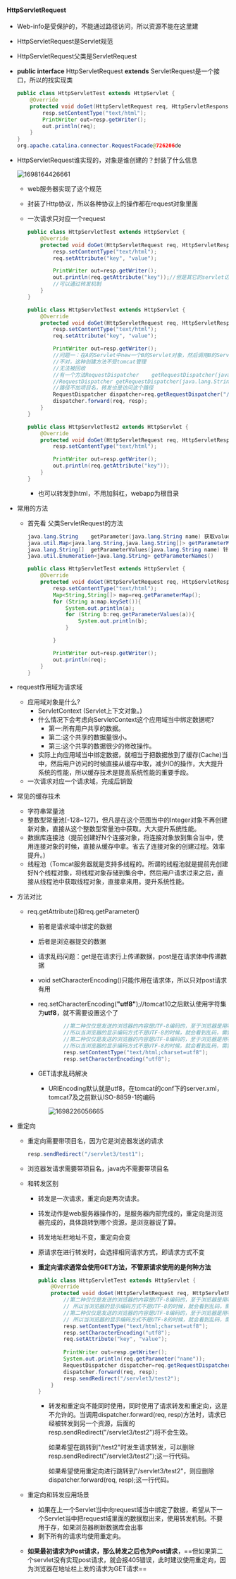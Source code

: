 #### HttpServletRequest

* Web-info是受保护的，不能通过路径访问，所以资源不能在这里建

* HttpServletRequest是Servlet规范

* HttpServletRequest父类是ServletRequest

* **public interface** HttpServletRequest **extends** ServletRequest是一个接口，所以的找实现类

  ```java
  public class HttpServletTest extends HttpServlet {
      @Override
      protected void doGet(HttpServletRequest req, HttpServletResponse resp) throws ServletException, IOException {
          resp.setContentType("text/html");
          PrintWriter out=resp.getWriter();
          out.println(req);
      }
  }
  org.apache.catalina.connector.RequestFacade@726206de
  ```

  

* HttpServletRequest谁实现的，对象是谁创建的？封装了什么信息

  ![1698164426661](Untitled.assets/1698164426661.png)
  * web服务器实现了这个规范

  * 封装了Http协议，所以各种协议上的操作都在request对象里面

  * 一次请求只对应一个request

    ```java
    public class HttpServletTest extends HttpServlet {
        @Override
        protected void doGet(HttpServletRequest req, HttpServletResponse resp) throws ServletException, IOException {
            resp.setContentType("text/html");
            req.setAttribute("key", "value");
    
            PrintWriter out=resp.getWriter();
            out.println(req.getAttribute("key"));//但是其它的servlet访问不到
            //可以通过转发机制
        }
    }
    ```

    ```java
    public class HttpServletTest extends HttpServlet {
        @Override
        protected void doGet(HttpServletRequest req, HttpServletResponse resp) throws ServletException, IOException {
            resp.setContentType("text/html");
            req.setAttribute("key", "value");
    
            PrintWriter out=resp.getWriter();
            //问题一：在A的Servlet中new一个B的Servlet对象，然后调用B的Servlet对象的dpGet方法，把request拿过来
            //不对，这种创建方法不受tomcat管理
            //无法被回收
            //有一个方法RequestDispatcher	getRequestDispatcher​(java.lang.String path)
            //RequestDispatcher getRequestDispatcher​(java.lang.String path)
            //路径不加项目名，转发也是访问这个路径
            RequestDispatcher dispatcher=req.getRequestDispatcher("/test2");
            dispatcher.forward(req, resp);
        }
    }
    ```

    ```java
    public class HttpServletTest2 extends HttpServlet {
        @Override
        protected void doGet(HttpServletRequest req, HttpServletResponse resp) throws ServletException, IOException {
            resp.setContentType("text/html");
    
            PrintWriter out=resp.getWriter();
            out.println(req.getAttribute("key"));
        }
    }
    ```

    * 也可以转发到html，不用加斜杠，webapp为根目录



* 常用的方法

  * 首先看 父类ServletRequest的方法

    ```java
    java.lang.String	getParameter​(java.lang.String name) 获取value数组中第一个元素
    java.util.Map<java.lang.String,​java.lang.String[]>	getParameterMap()获取map，包含name和value
    java.lang.String[]	getParameterValues​(java.lang.String name) 针对于有多个value
    java.util.Enumeration<java.lang.String>	getParameterNames()
    ```

    ```java
    public class HttpServletTest extends HttpServlet {
        @Override
        protected void doGet(HttpServletRequest req, HttpServletResponse resp) throws ServletException, IOException {
            resp.setContentType("text/html");
            Map<String,String[]> map=req.getParameterMap();
            for (String a:map.keySet()){
                System.out.println(a);
                for (String b:req.getParameterValues(a)){
                    System.out.println(b);
                }
    
            }
    
            PrintWriter out=resp.getWriter();
            out.println(req);
        }
    }
    
    ```

    

* request作用域为请求域
  * 应用域对象是什么?
    * ServletContext (Servlet上下文对象。)
    * 什么情况下会考虑向ServletContext这个应用域当中绑定数据呢?
      * 第一:所有用户共享的数据。
      * 第二:这个共享的数据量很小。
      * 第三:这个共享的数据很少的修改操作。
    * 实际上向应用域当中绑定数据，就相当于把数据放到了缓存(Cache)当中，然后用户访问的时候直接从缓存中取，减少IO的操作，大大提升系统的性能，所以缓存技术是提高系统性能的重要手段。
  * 一次请求对应一个请求域，完成后销毁
* 常见的缓存技术
  * 字符串常量池
  * 整数型常量池[-128~127]，但凡是在这个范围当中的Integer对象不再创建新对象，直接从这个整数型常量池中获取。大大提升系统性能。
  * 数据库连接池（提前创建好N个连接对象，将连接对象放到集合当中，使用连接对象的时候，直接从缓存中拿。省去了连接对象的创建过程。效率提升。)
  * 线程池（Tomcat服务器就是支持多线程的。所谓的线程池就是提前先创建好N个线程对象，将线程对象存储到集合中，然后用户请求过来之后，直接从线程池中获取线程对象，直接拿来用。提升系统性能。



* 方法对比

  * req.getAttribute()和req.getParameter()

    * 前者是请求域中绑定的数据

    * 后者是浏览器提交的数据

    * 请求乱码问题：get是在请求行上传递数据，post是在请求体中传递数据

    * void	setCharacterEncoding()只能作用在请求体，所以只对post请求有用

    * req.setCharacterEncoding(**"utf8"**);//tomcat10之后默认使用字符集为**utf8**，就不需要设置这个了

      ```java
              //第二种仅仅是发送的浏览器的内容是UTF-8编码的，至于浏览器是用哪种编码方式显示不管。 
              //所以当浏览器的显示编码方式不是UTF-8的时候，就会看到乱码，需要手动再进行一次设置。
              //第二种仅仅是发送的浏览器的内容是UTF-8编码的，至于浏览器是用哪种编码方式显示不管。
              //所以当浏览器的显示编码方式不是UTF-8的时候，就会看到乱码，需要手动再进行一次设置。
              resp.setContentType("text/html;charset=utf8");
              resp.setCharacterEncoding("utf8");
      ```

      

    * GET请求乱码解决

      * URIEncoding默认就是utf8，在tomcat的conf下的server.xml，tomcat7及之前默认ISO-8859-1的编码

        ![1698226056665](Untitled.assets/1698226056665.png)





* 重定向

  * 重定向需要带项目名，因为它是浏览器发送的请求

    ```java
    resp.sendRedirect("/servlet3/test1");
    ```

  * 浏览器发请求需要带项目名，java内不需要带项目名

  * 和转发区别

    * 转发是一次请求，重定向是两次请求。

    * 转发动作是web服务器操作的，是服务器内部完成的，重定向是浏览器完成的，具体跳转到哪个资源，是浏览器说了算。

    * 转发地址栏地址不变，重定向会变

    *  原请求在进行转发时，会选择相同请求方式，即请求方式不变 

    * **重定向请求通常会使用GET方法，不管原请求使用的是何种方法**

      ```java
      public class HttpServletTest extends HttpServlet {
          @Override
          protected void doGet(HttpServletRequest req, HttpServletResponse resp) throws ServletException, IOException {
              //第二种仅仅是发送的浏览器的内容是UTF-8编码的，至于浏览器是用哪种编码方式显示不管。
              // 所以当浏览器的显示编码方式不是UTF-8的时候，就会看到乱码，需要手动再进行一次设置。
              //第二种仅仅是发送的浏览器的内容是UTF-8编码的，至于浏览器是用哪种编码方式显示不管。
              // 所以当浏览器的显示编码方式不是UTF-8的时候，就会看到乱码，需要手动再进行一次设置。
              resp.setContentType("text/html;charset=utf8");
              resp.setCharacterEncoding("utf8");
              req.setAttribute("key", "value");
              
              PrintWriter out=resp.getWriter();
              System.out.println(req.getParameter("name"));
              RequestDispatcher dispatcher=req.getRequestDispatcher("/test2");
              dispatcher.forward(req, resp);
              resp.sendRedirect("/servlet3/test2");
          }
      }
      ```

      * 转发和重定向不能同时使用，同时使用了请求转发和重定向，这是不允许的。当调用dispatcher.forward(req, resp)方法时，请求已经被转发到另一个资源，后面的resp.sendRedirect("/servlet3/test2")将不会生效。

        如果希望在跳转到"/test2"时发生请求转发，可以删除resp.sendRedirect("/servlet3/test2");这一行代码。

        如果希望使用重定向进行跳转到"/servlet3/test2"，则应删除dispatcher.forward(req, resp);这一行代码。

  * 重定向和转发应用场景

    * 如果在上一个Servlet当中向request域当中绑定了数据，希望从下一个Servlet当中把request域里面的数据取出来，使用转发机制。不要用于存，如果浏览器刷新数据库会出事
    * 剩下所有的请求均使用重定向。

  * **如果最初请求为Post请求，那么转发之后也为Post请求**，==但如果第二个servlet没有实现post请求，就会报405错误，此时建议使用重定向，因为浏览器在地址栏上发的请求为GET请求==